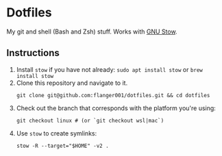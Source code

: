 # Dotfiles

My git and shell (Bash and Zsh) stuff. Works with [GNU Stow](https://www.gnu.org/software/stow/).

## Instructions

1. Install `stow` if you have not already: `sudo apt install stow` or `brew install stow`
1. Clone this repository and navigate to it.
    ```shell
    git clone git@github.com:flanger001/dotfiles.git && cd dotfiles
    ```
1. Check out the branch that corresponds with the platform you're using:
    ```shell
    git checkout linux # (or `git checkout wsl|mac`)
    ```
1. Use `stow` to create symlinks:
    ```shell
    stow -R --target="$HOME" -v2 .
    ```
